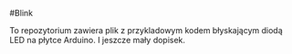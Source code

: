 #Blink

To repozytorium zawiera plik z przykladowym kodem błyskającym diodą LED na płytce Arduino.
I jeszcze mały dopisek.
